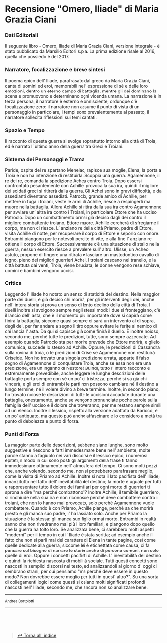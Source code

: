 # Recensione "Omero, Iliade" di Maria Grazia Ciani <!-- Metadata: type: Outline; created: 2020-09-16 15:26:53; reads: 9; read: 2020-09-17 00:04:32; revision: 9; modified: 2020-09-17 00:04:32; importance: 0/5; urgency: 0/5; -->
 ### Dati Editoriali
Il seguente libro - Omero, Iliade di Maria Grazia Ciani, versione integrale - è stato pubblicato da Marsilio Editori s.p.a. La prima edizione risale al 2016, quella che possiedo è del 2017.
 ### Narratore, focalizzazione e breve sintesi
Il poema epico dell’ Iliade, parafrasato dal greco da Maria Grazia Ciani, canta di uomini ed eroi, memorabili nell’ espressione di sé e delle loro emozioni, dentro un eterno campo di battaglia, mentre gli dei dominano la scena e promuovono e determinano ogni vicenda umana. La narrazione è in terza persona, il narratore è esterno e onnisciente, ordunque c'è focalizzazione zero: il narratore non assume il punto di vista di un personaggio in particolare, i tempi sono prevalentemente al passato, il narratore sollecita riflessioni sui temi cantati.
 ### Spazio e Tempo
Il racconto di questa guerra si svolge soprattutto intorno alla città di Troia, ed è narrato l’ ultimo anno della guerra tra Greci e Troiani.
 ### Sistema dei Personaggi e Trama
Paride, ospite del re spartano Menelao, rapisce sua moglie, Elena, la porta a Troia e non ha intenzione di restituirla. Scoppia una guerra. Agamennone, il re dei re, comanda la spedizione Achea contro Troia. Dopo essersi confrontato pesantemente con Achille, provoca la sua ira, quindi il migliore dei soldati greci si ritirerà dalla guerra. Gli Achei sono in gravi difficoltà, e da assedianti diventano assediati. Patroclo, grande amico di Achille, per mettere in fuga i troiani, veste le armi di Achille, riesce a respingerli ma muore nella battaglia. Allora Achille si ritira dalla sua ira contro Agamennone per avviare un’ altra ira contro i Troiani, in particolare Ettore che ha ucciso Patroclo. Dopo un combattimento ormai già deciso dagli dei contro il migliore combattente troiano, Ettore muore. Achille cercherà di sfregiarne il corpo, ma non ci riesce. L’ anziano re della città Priamo, padre di Ettore, visita Achille di notte, per recuperare il corpo di Ettore e seporlo con onore. Entrambi piangono per le notevoli perdite di vite, e alla fine l’ anziano re ottiene il corpo di Ettore. Successivamente c’è una situazione di stallo nella guerra, nessun esercito riesce a prevalere sull’ altro. Ulisse, un Acheo astuto, propone di fingere una ritirata e lasciare un mastodontico cavallo di legno, pieno dei migliori guerrieri Achei. I troiani cascano nel tranello, e la città battuta dai venti, Troia, viene bruciata, le donne vengono rese schiave, uomini e bambini vengono uccisi.
 ### Critica

Leggendo l' Iliade ho notato un senso di staticità del destino. Nella maggior parte dei duelli, è già deciso chi morirà, per gli interventi degli dei, anche nell' intera storia si prova un senso di lento declino della città di Troia. I duelli inoltre si svolgono sempre negli stessi modi: i due si fronteggiano, c'è il lancio dell' asta, che è il momento più importante dove si capirà come finirà la battaglia, siccome quasi sempre ci sarà un intervento al di sopra, degli dei, per far andare a segno il tiro oppure evitare le ferite al nemico di chi lancia l' asta. Da qui si capisce già come finirà il duello. È inoltre noioso, secondo me, perché tutte le predizioni, tutte, sono sempre azzeccate. Ad esempio quando Patroclo sta per morire prevede che Ettore morirà, e glielo comunica, succede lo stesso ad Achille. Oppure, le predizioni di Cassandra sulla rovina di troia, o le predizioni di Crise se Agamennone non restituirà Criseide. Non ho trovato una singola predizione errata, apparte il falso sogno di Agamennone di conquistare Troia, anche se essa non era una predizione, era un inganno di Nestore! Quindi, tutto l' intero racconto è estremamente prevedibile, anche leggere le lunghe descrizioni delle battaglie porta sempre con sé un po' di tristezza, perché si sa già chi vincerà, e gli eroi di entrambi le parti non possono cambiare né il destino a lungo termine, né il volere divino a breve termine.
Inoltre, in secondo piano, ho trovato noiose le descrizioni di tutte le uccisioni accadute durante una battaglia, onestamente, anche se vengono pronunciate poche parole sulla famiglia dell' ucciso e il dolore che troveranno, per me restano sempre simili ad un elenco. Inoltre il lessico, rispetto alla versione adattata da Baricco, è un po' antiquato, ma questo può anche affascinare e lo considero a metà tra punto di debolezza e punto di forza.

 ### Punti di Forza

La maggior parte delle descrizioni, sebbene siano lunghe, sono molto suggestive e riescono a farti immedesimare bene nell' ambiente, molte parole stanno a fagiuolo nei vari discorsi e il lessico epico, i numerosi epiteti, il modo in cui sono posti gli argomenti della frase ti fanno immedesimare ottimamente nell' atmosfera del tempo. Ci sono molti pezzi che, anche volendo, secondo me, non si potrebbero parafrasare meglio, come la visita di Priamo ad Achille. Inoltre si nota il lato pacifista dell' Iliade; innanzitutto nel fatto dell' inevitabilità del destino; la morte è uguale per tutti e rappresentare tutto il dolore dei familiari per ogni morte di guerrieri ti sprona a dire "ma perché combattono"? Inoltre Achille, il temibile guerriero, si rinchiude nella sua ira e non riconosce perché deve combattere contro i troiani, che non lo hanno mai provocato, solo perché Agamennone vuole combattere. Quando è con Priamo, Achille piange, perché sa che morirà presto e gli manca suo padre, l' ha lasciato solo. Anche per Priamo la situazione è la stessa: gli manca suo figlio ormai morto. Entrambi in realtà sanno che non rivedranno mai più i loro familiari, e piangono dopo quello che la guerra ha tolto loro. Se analizzata bene, ci sarebbero molti aspetti "moderni" per il tempo in cui l' Iliade è stata scritta; ad esempio anche il fatto che non si parli mai del carattere di Elena in tante pagine, così come quelle dedicate alla guerra, siccome lei è etichettata come causa, ci fa pensare sul bisogno di narrare le storie anche di persone comuni, non solo quelle di eroi. Oppure i concetti pacifisti di Achille. L' inevitabilità del destino e quindi la richiesta nascosta di mobilità sociale. Tutti questi concetti sono nascosti in semplici discorsi nel testo, ed analizzandoli al giorno d' oggi ci sembrano strani, per cui pensiamo "ma perché deve essere in questo modo? Non dovrebbe essere meglio per tutti in quest' altro?". Su una sorta di collegamenti logici come questi si celano molti significati profondi nascosti nell' Iliade, secondo me, che ancora non so analizzare bene. 

---

<sub>Andrea Bortolotti</sub>

---
<br><br><br>
> [:leftwards_arrow_with_hook: Torna all' indice](README.md)
